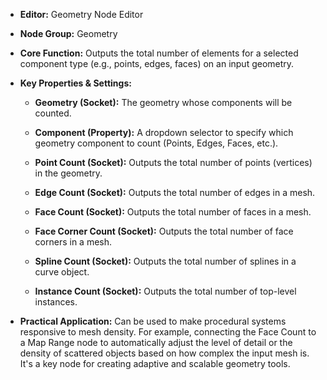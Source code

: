 - **Editor:** Geometry Node Editor
    
- **Node Group:** Geometry
    
- **Core Function:** Outputs the total number of elements for a selected component type (e.g., points, edges, faces) on an input geometry.
    
- **Key Properties & Settings:**
    
    - **Geometry (Socket):** The geometry whose components will be counted.
        
    - **Component (Property):** A dropdown selector to specify which geometry component to count (Points, Edges, Faces, etc.).
        
    - **Point Count (Socket):** Outputs the total number of points (vertices) in the geometry.
        
    - **Edge Count (Socket):** Outputs the total number of edges in a mesh.
        
    - **Face Count (Socket):** Outputs the total number of faces in a mesh.
        
    - **Face Corner Count (Socket):** Outputs the total number of face corners in a mesh.
        
    - **Spline Count (Socket):** Outputs the total number of splines in a curve object.
        
    - **Instance Count (Socket):** Outputs the total number of top-level instances.
        
- **Practical Application:** Can be used to make procedural systems responsive to mesh density. For example, connecting the Face Count to a Map Range node to automatically adjust the level of detail or the density of scattered objects based on how complex the input mesh is. It's a key node for creating adaptive and scalable geometry tools.